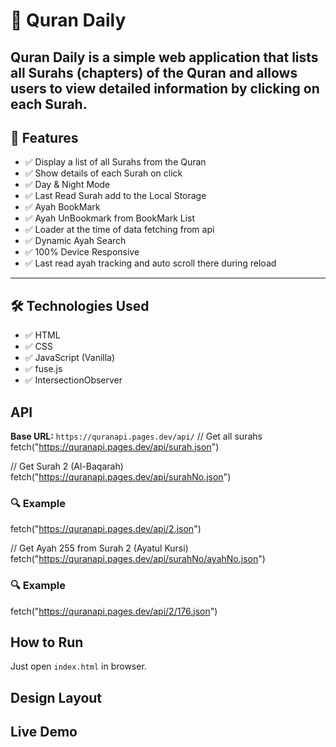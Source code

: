 # 📖 Quran Daily
Quran Daily is a simple web application that lists all Surahs (chapters) of the Quran and allows users to view detailed information by clicking on each Surah.
-----------------------------------------------------------------------

## 🚀 Features
- ✅ Display a list of all Surahs from the Quran
- ✅ Show details of each Surah on click
- ✅ Day & Night Mode
- ✅ Last Read Surah add to the Local Storage
- ✅ Ayah BookMark
- ✅ Ayah UnBookmark from BookMark List
- ✅ Loader at the time of data fetching from api
- ✅ Dynamic Ayah Search
- ✅ 100% Device Responsive
- ✅ Last read ayah tracking and auto scroll there during reload
------------------------------------------------------------------------

## 🛠️ Technologies Used

- ✅ HTML
- ✅ CSS
- ✅ JavaScript (Vanilla)
- ✅ fuse.js
- ✅ IntersectionObserver

## API 
**Base URL:** `https://quranapi.pages.dev/api/`
// Get all surahs
fetch("https://quranapi.pages.dev/api/surah.json")

// Get Surah 2 (Al-Baqarah)
fetch("https://quranapi.pages.dev/api/surahNo.json")
### 🔍 Example 
fetch("https://quranapi.pages.dev/api/2.json")

// Get Ayah 255 from Surah 2 (Ayatul Kursi)
fetch("https://quranapi.pages.dev/api/surahNo/ayahNo.json")
### 🔍 Example 
fetch("https://quranapi.pages.dev/api/2/176.json")


## How to Run
Just open `index.html` in browser.

## Design Layout

## Live Demo
